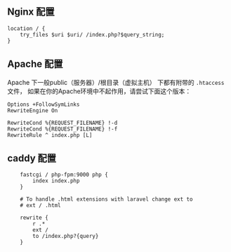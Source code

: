 ## Nginx 配置

```
location / {
    try_files $uri $uri/ /index.php?$query_string;
}
```

## Apache 配置

Apache 下一般public（服务器）/根目录（虚拟主机） 下都有附带的 `.htaccess` 文件，
如果在你的Apache环境中不起作用，请尝试下面这个版本：

```
Options +FollowSymLinks
RewriteEngine On

RewriteCond %{REQUEST_FILENAME} !-d
RewriteCond %{REQUEST_FILENAME} !-f
RewriteRule ^ index.php [L]
```
## caddy 配置

```
    fastcgi / php-fpm:9000 php {
        index index.php
    }

    # To handle .html extensions with laravel change ext to
    # ext / .html

    rewrite {
        r .*
        ext /
        to /index.php?{query}
    }
 ```
